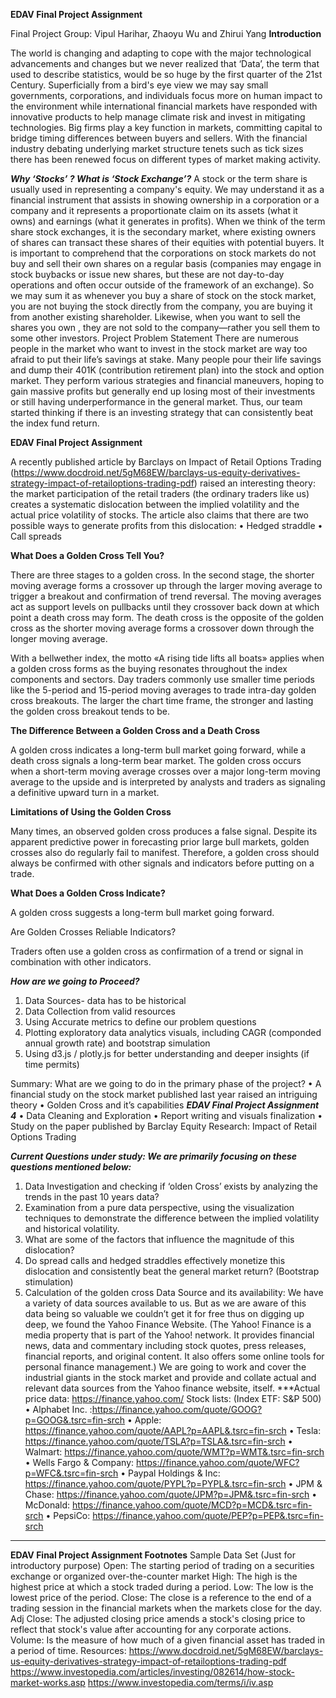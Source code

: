 **EDAV Final Project Assignment**

Final Project Group: Vipul Harihar, Zhaoyu Wu and Zhirui Yang
**Introduction**

The world is changing and adapting to cope with the major technological advancements and
changes but we never realized that ‘Data’, the term that used to describe statistics, would be so
huge by the first quarter of the 21st Century.
Superficially from a bird's eye view we may say small governments, corporations, and individuals
focus more on human impact to the environment while international financial markets have
responded with innovative products to help manage climate risk and invest in mitigating
technologies.
Big firms play a key function in markets, committing capital to bridge timing differences between
buyers and sellers. With the financial industry debating underlying market structure tenets such as
tick sizes there has been renewed focus on different types of market making activity.


***Why ‘Stocks’ ? What is ‘Stock Exchange’?***
A stock or the term share is usually used in representing a company's equity. We may understand
it as a financial instrument that assists in showing ownership in a corporation or a company and it
represents a proportionate claim on its assets (what it owns) and earnings (what it generates in
profits).
When we think of the term share stock exchanges, it is the secondary market, where existing
owners of shares can transact these shares of their equities with potential buyers.
It is important to comprehend that the corporations on stock markets do not buy and sell their own
shares on a regular basis (companies may engage in stock buybacks or issue new shares, but these
are not day-to-day operations and often occur outside of the framework of an exchange).
So we may sum it as whenever you buy a share of stock on the stock market, you are not buying
the stock directly from the company, you are buying it from another existing shareholder.
Likewise, when you want to sell the shares you own , they are not sold to the company—rather
you sell them to some other investors.
Project Problem Statement
There are numerous people in the market who want to invest in the stock market are way too afraid
to put their life’s savings at stake. Many people pour their life savings and dump their 401K
(contribution retirement plan) into the stock and option market. They perform various strategies
and financial maneuvers, hoping to gain massive profits but generally end up losing most of their
investments or still having underperformance in the general market.
Thus, our team started thinking if there is an investing strategy that can consistently beat the index
fund return.

**EDAV Final Project Assignment**

A recently published article by Barclays on Impact of Retail Options Trading
(https://www.docdroid.net/5gM68EW/barclays-us-equity-derivatives-strategy-impact-of-retailoptions-trading-pdf) raised an interesting theory: the market participation of the retail traders (the
ordinary traders like us) creates a systematic dislocation between the implied volatility and the
actual price volatility of stocks. The article also claims that there are two possible ways to generate
profits from this dislocation:
• Hedged straddle
• Call spreads

**What Does a Golden Cross Tell You?**

There are three stages to a golden cross. In the second stage, the shorter moving average forms a crossover up through the larger moving average to trigger a breakout and confirmation of trend reversal. The moving averages act as support levels on pullbacks until they crossover back down at which point a death cross may form. The death cross is the opposite of the golden cross as the shorter moving average forms a crossover down through the longer moving average.

With a bellwether index, the motto «A rising tide lifts all boats» applies when a golden cross forms as the buying resonates throughout the index components and sectors. Day traders commonly use smaller time periods like the 5-period and 15-period moving averages to trade intra-day golden cross breakouts. The larger the chart time frame, the stronger and lasting the golden cross breakout tends to be.

**The Difference Between a Golden Cross and a Death Cross**

A golden cross indicates a long-term bull market going forward, while a death cross signals a long-term bear market. The golden cross occurs when a short-term moving average crosses over a major long-term moving average to the upside and is interpreted by analysts and traders as signaling a definitive upward turn in a market.

**Limitations of Using the Golden Cross**

Many times, an observed golden cross produces a false signal. Despite its apparent predictive power in forecasting prior large bull markets, golden crosses also do regularly fail to manifest. Therefore, a golden cross should always be confirmed with other signals and indicators before putting on a trade.

**What Does a Golden Cross Indicate?**

A golden cross suggests a long-term bull market going forward.

Are Golden Crosses Reliable Indicators?

Traders often use a golden cross as confirmation of a trend or signal in combination with other indicators.




***How are we going to Proceed?***
1. Data Sources- data has to be historical
2. Data Collection from valid resources
3. Using Accurate metrics to define our problem questions
4. Plotting exploratory data analytics visuals, including CAGR (componded annual growth rate) and bootstrap simulation
5. Using d3.js / plotly.js for better understanding and deeper insights (if time permits)


Summary:
What are we going to do in the primary phase of the project?
• A financial study on the stock market published last year raised an intriguing theory
• Golden Cross and it’s capabilities
***EDAV Final Project Assignment 4***
• Data Cleaning and Exploration
• Report writing and visuals finalization
• Study on the paper published by Barclay Equity Research: Impact of Retail Options
Trading

***Current Questions under study:
We are primarily focusing on these questions mentioned below:***
1. Data Investigation and checking if ‘olden Cross’ exists by analyzing the trends
in the past 10 years data?
2. Examination from a pure data perspective, using the visualization techniques to
demonstrate the difference between the implied volatility and historical volatility.
3. What are some of the factors that influence the magnitude of this dislocation?
4. Do spread calls and hedged straddles effectively monetize this dislocation and consistently
beat the general market return? (Bootstrap stimulation)
5. Calculation of the golden cross
Data Source and its availability:
We have a variety of data sources available to us. But as we are aware of this data being so valuable
we couldn’t get it for free thus on digging up deep, we found the Yahoo Finance Website. (The
Yahoo! Finance is a media property that is part of the Yahoo! network. It provides financial news,
data and commentary including stock quotes, press releases, financial reports, and original content.
It also offers some online tools for personal finance management.)
We are going to work and cover the industrial giants in the stock market and provide and collate
actual and relevant data sources from the Yahoo finance website, itself.
***Actual price data: https://finance.yahoo.com/
Stock lists:
(Index ETF: S&P 500)
• Alphabet Inc. :https://finance.yahoo.com/quote/GOOG?p=GOOG&.tsrc=fin-srch
• Apple: https://finance.yahoo.com/quote/AAPL?p=AAPL&.tsrc=fin-srch
• Tesla: https://finance.yahoo.com/quote/TSLA?p=TSLA&.tsrc=fin-srch
• Walmart: https://finance.yahoo.com/quote/WMT?p=WMT&.tsrc=fin-srch
• Wells Fargo & Company: https://finance.yahoo.com/quote/WFC?p=WFC&.tsrc=fin-srch
• Paypal Holdings & Inc: https://finance.yahoo.com/quote/PYPL?p=PYPL&.tsrc=fin-srch
• JPM & Chase: https://finance.yahoo.com/quote/JPM?p=JPM&.tsrc=fin-srch
• McDonald: https://finance.yahoo.com/quote/MCD?p=MCD&.tsrc=fin-srch
• PepsiCo: https://finance.yahoo.com/quote/PEP?p=PEP&.tsrc=fin-srch
****

**EDAV Final Project Assignment Footnotes**
Sample Data Set (Just for introductory purpose)
Open: The starting period of trading on a securities exchange or organized over-the-counter market
High: The high is the highest price at which a stock traded during a period.
Low: The low is the lowest price of the period.
Close: The close is a reference to the end of a trading session in the financial markets when the
markets close for the day.
Adj Close: The adjusted closing price amends a stock's closing price to reflect that stock's value
after accounting for any corporate actions.
Volume: Is the measure of how much of a given financial asset has traded in a period of time.
Resources:
https://www.docdroid.net/5gM68EW/barclays-us-equity-derivatives-strategy-impact-of-retailoptions-trading-pdf
https://www.investopedia.com/articles/investing/082614/how-stock-market-works.asp
https://www.investopedia.com/terms/i/iv.asp

